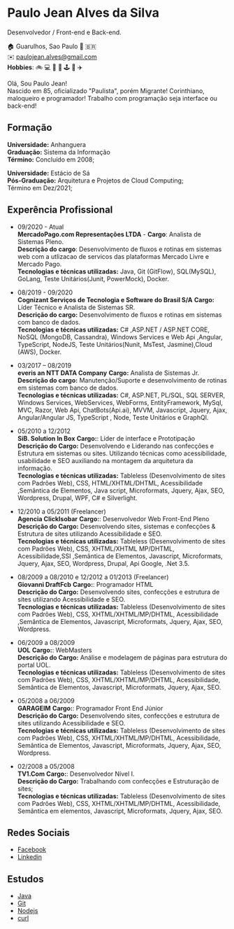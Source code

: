 # Paulo Jean Alves da Silva
Desenvolvedor / Front-end e Back-end.

:house: Guarulhos, Sao Paulo :round_pushpin: :brazil: <br>
:envelope:  paulojean.alves@gmail.com <br>
**Hobbies**: :bike: :computer: :runner: :guitar: :joystick: :book: :airplane:

Olá, Sou Paulo Jean!<br> 
Nascido em 85, oficializado "Paulista", porém Migrante! Corinthiano, maloqueiro e programador!
Trabalho com programação seja interface ou back-end!

## Formação 
**Universidade:** Anhanguera<br>
**Graduação:** Sistema da Informação<br>
**Término:** Concluído em 2008;<br>

**Universidade:** Estácio de Sá<br>
**Pós-Graduação:** Arquitetura e Projetos de Cloud Computing;<br>
Término em Dez/2021;

## Experência Profissional
* 09/2020 - Atual<br>
**MercadoPago.com Representações LTDA** -
**Cargo**: Analista de Sistemas Pleno.<br>
**Descrição do cargo**: Desenvolvimento de fluxos e rotinas em sistemas web com a utlizacao de servicos das plataformas Mercado Livre e Mercado Pago.<br>
**Tecnologias e técnicas utilizadas:** Java, Git (GitFlow), SQL(MySQL), GoLang, Teste Unitários(Junit, PowerMock), Docker. 

* 08/2019 - 09/2020 <br>
**Cognizant Serviços de Tecnologia e Software do Brasil S/A**
**Cargo:** Líder Técnico e Analista de Sistemas SR. <br>
**Descrição do cargo:** Desenvolvimento de fluxos e rotinas em sistemas com banco de dados.<br>
**Tecnologias e técnicas utilizadas:** C# ,ASP.NET / ASP.NET CORE, NoSQL (MongoDB, Cassandra), Windows Services e Web Api ,Angular, TypeScript, NodeJS, Teste Unitários(Nunit, MsTest, Jasmine),Cloud (AWS), Docker. 

* 03/2017 – 08/2019 <br>
**everis an NTT DATA Company**
**Cargo:** Analista de Sistemas Jr. <br>
**Descrição do cargo:** Manutenção/Suporte e desenvolvimento de rotinas em sistemas com banco de dados.<br>
**Tecnologias e técnicas utilizadas:** C#, ASP.NET, PL/SQL, SQL SERVER, Windows Services, WebServices, WebForms, EntityFramework, MySql, MVC, Razor, Web Api, ChatBots(Api.ai), MVVM, Javascript, Jquery, Ajax, Angular/Angular JS, TypeScript , Node, Teste Unitários e GraphQl.

* 05/2010 a 12/2012 <br>
**SiB. Solution In Box**
**Cargo:**: Líder de interface e Prototipação <br>
**Descrição do Cargo:** Desenvolvendo e Liderando nas confecções e Estrutura em sistemas ou sites. Utilizando técnicas como acessibilidade, usabilidade e SEO auxiliando na montagem da arquitetura da informação.<br>
**Tecnologias e técnicas utilizadas:** Tableless (Desenvolvimento de sites com Padrões Web), CSS, HTML/XHTML/DHTML, Acessibilidade ,Semântica de Elementos, Java script, Microformats, Jquery, Ajax, SEO, Wordpress, Drupal, WPF, C# e Silverlight.

* 12/2010 a 05/2011 (Freelancer) <br>
**Agencia ClickIsobar**
**Cargo:**: Desenvolvedor Web Front-End Pleno<br>
**Descrição do Cargo:** Desenvolvendo sites, sistemas e confecções & Estrutura de sites utilizando Acessibilidade e SEO.<br>
**Tecnologias e técnicas utilizadas:** Tableless (Desenvolvimento de sites com Padrões Web), CSS, XHTML/XHTML MP/DHTML, Acessibilidade,SSI ,Semântica de Elementos, Javascript, Microformats, Jquery, Ajax, SEO, Wordpress, Drupal, Api Google, .Net 3.5.

* 08/2009 a 08/2010 e 12/2012 a 01/2013 (Freelancer) <br>
**Giovanni DraftFcb**
**Cargo:**: Programador HTML<br>
**Descrição do Cargo:** Desenvolvendo sites, confecções e estrutura de sites utilizando Acessibilidade e SEO.<br>
**Tecnologias e técnicas utilizadas:** Tableless (Desenvolvimento de sites com Padrões Web), CSS, XHTML/XHTML/MP/DHTML, Acessibilidade ,Semântica de Elementos, Javascript, Microformats, Jquery, Ajax, SEO, Wordpress.

* 06/2009 a 08/2009 <br>
**UOL**
**Cargo:**: WebMasters<br>
**Descrição do Cargo:** Análise e modelagem de páginas para estrutura do portal UOL.<br>
**Tecnologias e técnicas utilizadas:** Tableless (Desenvolvimento de sites com Padrões Web), CSS, XHTML/XHTML/MP/DHTML, Acessibilidade, Semântica de Elementos, Javascript, Microformats, Jquery, Ajax, SEO.

* 05/2008 a 06/2009 <br>
**GARAGEIM**
**Cargo:**: Programador Front End Júnior<br>
**Descrição do Cargo:** Desenvolvendo sites, confecções e estrutura de sites utilizando Acessibilidade e SEO.<br>
**Tecnologias e técnicas utilizadas:** Tableless (Desenvolvimento de sites com Padrões Web), CSS, XHTML/XHTML/MP/DHTML, Acessibilidade, Semântica de Elementos, Javascript, Microformats, Jquery, Ajax, SEO, Wordpress.

* 02/2008 a 05/2008 <br>
**TV1.Com**
**Cargo:**: Desenvolvedor Nível I.<br>
**Descrição do Cargo:** Trabalhando com confecções e Estruturação de sites;<br>
**Tecnologias e técnicas utilizadas:** Tableless (Desenvolvimento de sites com Padrões Web), CSS, XHTML/XHTML/MP/DHTML, Acessibilidade, Semântica em elementos, Javascript, Microformats, Jquery, Ajax, SEO.

## Redes Sociais
*  [Facebook](https://www.facebook.com/PjMilhouse/)
*  [Linkedin](https://www.linkedin.com/in/paulojeanalvesdasilva/)

## Estudos
*  [Java](https://github.com/Milhousepaulojean/MiscellaneousStudies/tree/Java/BackEnd/Java)
*  [Git](https://github.com/Milhousepaulojean/MiscellaneousStudies/tree/Git)
*  [Nodejs](https://github.com/Milhousepaulojean/MiscellaneousStudies/tree/nodejs)
*  [curl](https://github.com/Milhousepaulojean/MiscellaneousStudies/tree/command-tips/Curl)

